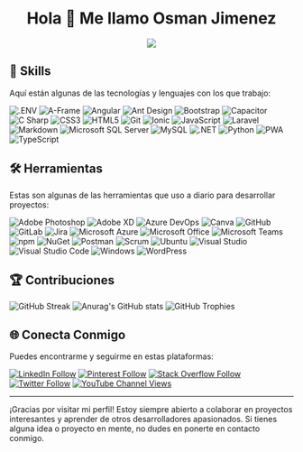 
<h1 align="center">Hola 👋 Me llamo Osman Jimenez</h1>

<p align="center">
  <img src="https://komarev.com/ghpvc/?username=OsmanJimenez&label=Visualizaciones">
</p>

## 🌟 Skills

Aquí están algunas de las tecnologías y lenguajes con los que trabajo:

![.ENV](https://img.shields.io/static/v1?style=for-the-badge&message=.ENV&color=c8b900&logo=.ENV&logoColor=ECD53F&label=)
![A-Frame](https://img.shields.io/static/v1?style=for-the-badge&message=A-Frame&color=EF2D5E&logo=A-Frame&logoColor=FFFFFF&label=)
![Angular](https://img.shields.io/static/v1?style=for-the-badge&message=Angular&color=DD0031&logo=Angular&logoColor=FFFFFF&label=)
![Ant Design](https://img.shields.io/static/v1?style=for-the-badge&message=Ant+Design&color=0170FE&logo=Ant+Design&logoColor=FFFFFF&label=)
![Bootstrap](https://img.shields.io/static/v1?style=for-the-badge&message=Bootstrap&color=7952B3&logo=Bootstrap&logoColor=FFFFFF&label=)
![Capacitor](https://img.shields.io/static/v1?style=for-the-badge&message=Capacitor&color=119EFF&logo=Capacitor&logoColor=FFFFFF&label=)
![C Sharp](https://img.shields.io/static/v1?style=for-the-badge&message=C+Sharp&color=239120&logo=C+Sharp&logoColor=FFFFFF&label=)
![CSS3](https://img.shields.io/static/v1?style=for-the-badge&message=CSS3&color=1572B6&logo=CSS3&logoColor=FFFFFF&label=)
![HTML5](https://img.shields.io/static/v1?style=for-the-badge&message=HTML5&color=E34F26&logo=HTML5&logoColor=FFFFFF&label=)
![Git](https://img.shields.io/static/v1?style=for-the-badge&message=Git&color=F05032&logo=Git&logoColor=FFFFFF&label=)
![Ionic](https://img.shields.io/static/v1?style=for-the-badge&message=Ionic&color=3880FF&logo=Ionic&logoColor=FFFFFF&label=)
![JavaScript](https://img.shields.io/static/v1?style=for-the-badge&message=JavaScript&color=222222&logo=JavaScript&logoColor=F7DF1E&label=)
![Laravel](https://img.shields.io/static/v1?style=for-the-badge&message=Laravel&color=FF2D20&logo=Laravel&logoColor=FFFFFF&label=)
![Markdown](https://img.shields.io/static/v1?style=for-the-badge&message=Markdown&color=000000&logo=Markdown&logoColor=FFFFFF&label=)
![Microsoft SQL Server](https://img.shields.io/static/v1?style=for-the-badge&message=Microsoft+SQL+Server&color=CC2927&logo=Microsoft+SQL+Server&logoColor=FFFFFF&label=)
![MySQL](https://img.shields.io/static/v1?style=for-the-badge&message=MySQL&color=4479A1&logo=MySQL&logoColor=FFFFFF&label=)
![.NET](https://img.shields.io/static/v1?style=for-the-badge&message=.NET&color=512BD4&logo=.NET&logoColor=FFFFFF&label=)
![Python](https://img.shields.io/static/v1?style=for-the-badge&message=Python&color=3776AB&logo=Python&logoColor=FFFFFF&label=)
![PWA](https://img.shields.io/static/v1?style=for-the-badge&message=PWA&color=5A0FC8&logo=PWA&logoColor=FFFFFF&label=)
![TypeScript](https://img.shields.io/static/v1?style=for-the-badge&message=TypeScript&color=3178C6&logo=TypeScript&logoColor=FFFFFF&label=)  

## 🛠️ Herramientas

Estas son algunas de las herramientas que uso a diario para desarrollar proyectos:


![Adobe Photoshop](https://img.shields.io/static/v1?style=for-the-badge&message=Adobe+Photoshop&color=31A8FF&logo=Adobe+Photoshop&logoColor=FFFFFF&label=)
![Adobe XD](https://img.shields.io/static/v1?style=for-the-badge&message=Adobe+XD&color=FF61F6&logo=Adobe+XD&logoColor=FFFFFF&label=)
![Azure DevOps](https://img.shields.io/static/v1?style=for-the-badge&message=Azure+DevOps&color=0078D7&logo=Azure+DevOps&logoColor=FFFFFF&label=)
![Canva](https://img.shields.io/static/v1?style=for-the-badge&message=Canva&color=222222&logo=Canva&logoColor=00C4CC&label=)
![GitHub](https://img.shields.io/static/v1?style=for-the-badge&message=GitHub&color=181717&logo=GitHub&logoColor=FFFFFF&label=)
![GitLab](https://img.shields.io/static/v1?style=for-the-badge&message=GitLab&color=FC6D26&logo=GitLab&logoColor=FFFFFF&label=)
![Jira](https://img.shields.io/static/v1?style=for-the-badge&message=Jira&color=0052CC&logo=Jira&logoColor=FFFFFF&label=)
![Microsoft Azure](https://img.shields.io/static/v1?style=for-the-badge&message=Microsoft+Azure&color=0078D4&logo=Microsoft+Azure&logoColor=FFFFFF&label=)
![Microsoft Office](https://img.shields.io/static/v1?style=for-the-badge&message=Microsoft+Office&color=D83B01&logo=Microsoft+Office&logoColor=FFFFFF&label=)
![Microsoft Teams](https://img.shields.io/static/v1?style=for-the-badge&message=Microsoft+Teams&color=6264A7&logo=Microsoft+Teams&logoColor=FFFFFF&label=)
![npm](https://img.shields.io/static/v1?style=for-the-badge&message=npm&color=CB3837&logo=npm&logoColor=FFFFFF&label=)
![NuGet](https://img.shields.io/static/v1?style=for-the-badge&message=NuGet&color=004880&logo=NuGet&logoColor=FFFFFF&label=)
![Postman](https://img.shields.io/static/v1?style=for-the-badge&message=Postman&color=FF6C37&logo=Postman&logoColor=FFFFFF&label=)
![Scrum](https://img.shields.io/static/v1?style=for-the-badge&message=Scrum&color=009FDA&logo=Scrum+Alliance&logoColor=FFFFFF&label=)
![Ubuntu](https://img.shields.io/static/v1?style=for-the-badge&message=Ubuntu&color=E95420&logo=Ubuntu&logoColor=FFFFFF&label=)
![Visual Studio](https://img.shields.io/static/v1?style=for-the-badge&message=Visual+Studio&color=5C2D91&logo=Visual+Studio&logoColor=FFFFFF&label=)
![Visual Studio Code](https://img.shields.io/static/v1?style=for-the-badge&message=Visual+Studio+Code&color=007ACC&logo=Visual+Studio+Code&logoColor=FFFFFF&label=)
![Windows](https://img.shields.io/static/v1?style=for-the-badge&message=Windows&color=0078D6&logo=Windows&logoColor=FFFFFF&label=)
![WordPress](https://img.shields.io/static/v1?style=for-the-badge&message=WordPress&color=21759B&logo=WordPress&logoColor=FFFFFF&label=)  

## 🏆 Contribuciones

![GitHub Streak](https://github-readme-streak-stats.herokuapp.com?user=OsmanJimenez&theme=github-dark-blue&locale=es)
![Anurag's GitHub stats](https://github-readme-stats.vercel.app/api?username=OsmanJimenez&bg_color=30,3079f0,00d4ff&title_color=fff&text_color=fff)
![GitHub Trophies](https://github-profile-trophy.vercel.app/?username=OsmanJimenez&theme=gitdimmed)

## 🌐 Conecta Conmigo

Puedes encontrarme y seguirme en estas plataformas:

[![LinkedIn Follow](https://img.shields.io/badge/-00a0dc?color=00a0dc&label=%40OSMANJIMENEZ&logo=Linkedin&logoColor=00a0dc&style=for-the-badge)](https://www.linkedin.com/in/osmanjimenez/)
[![Pinterest Follow](https://img.shields.io/badge/-bd081c?color=bd081c&label=%40OSMANJIMENEZDEV&logo=Pinterest&logoColor=bd081c&style=for-the-badge)](https://co.pinterest.com/osmanjimenezdev/)
[![Stack Overflow Follow](https://img.shields.io/badge/-F58025?color=F58025&label=%40OSMANJIMENEZ&logo=Stack+Overflow&logoColor=F58025&style=for-the-badge)](https://stackexchange.com/users/26481824/osman-armando-jim%c3%a9nez-cortes)
[![Twitter Follow](https://img.shields.io/twitter/follow/osmanjimenezdev?color=1da1f2&label=%40OSMANJIMENEZDEV&logo=Twiter+Overflow&logoColor=1da1f2&style=for-the-badge)](https://twitter.com/osmanjimenezdev)
[![YouTube Channel Views](https://img.shields.io/youtube/channel/views/UCyCmKYbu7sKcpj82Zj6ieag?color=ff0000&label=JockerCode&logo=youtube&logoColor=ff0000&style=for-the-badge)](https://www.youtube.com/channel/UCyCmKYbu7sKcpj82Zj6ieag)

---

¡Gracias por visitar mi perfil! Estoy siempre abierto a colaborar en proyectos interesantes y aprender de otros desarrolladores apasionados. Si tienes alguna idea o proyecto en mente, no dudes en ponerte en contacto conmigo.
